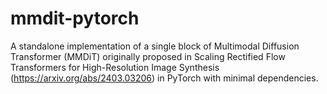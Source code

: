 # mmdit-pytorch
A standalone implementation of a single block of Multimodal Diffusion Transformer (MMDiT) originally proposed in Scaling Rectified Flow Transformers for High-Resolution Image Synthesis (https://arxiv.org/abs/2403.03206) in PyTorch with minimal dependencies.

